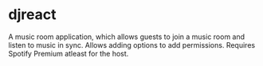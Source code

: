 # djreact
  A music room application, which allows guests to join a music room and listen to music in sync. Allows adding options to add permissions. Requires Spotify Premium atleast for the host.
